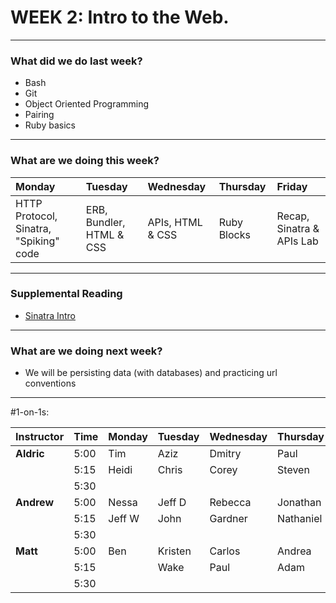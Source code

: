 # WEEK 2: Intro to the Web.
---

### What did we do last week?

- Bash
- Git
- Object Oriented Programming
- Pairing
- Ruby basics

---

### What are we doing this week?

|Monday	|Tuesday|Wednesday	|Thursday	|Friday
|:-----	|:-----	|:-----		|:-----		|:-----
|HTTP Protocol, Sinatra,  "Spiking" code|ERB, Bundler, HTML & CSS|APIs, HTML & CSS|Ruby Blocks|Recap, Sinatra & APIs Lab|


---
### Supplemental Reading

- [Sinatra Intro](http://www.sinatrarb.com/intro.html)

---
### What are we doing next week?

- We will be persisting data (with databases) and practicing url conventions

---

#1-on-1s:

|Instructor	|Time |Monday |Tuesday |Wednesday|Thursday |Friday |
|:---|:----	|:-----	|:----	|:---- |:---- |:----|
|__Aldric__|5:00|Tim|Aziz|Dmitry|Paul| |
| |5:15|Heidi|Chris|Corey|Steven| |
| |5:30|| | | | |
|__Andrew__|5:00|Nessa|Jeff D|Rebecca|Jonathan|
| |5:15|Jeff W|John|Gardner|Nathaniel| |
| |5:30| | | | | |
|__Matt__|5:00|Ben |Kristen|Carlos|Andrea||
| | 5:15||Wake|Paul|Adam| |
| | 5:30| | | | | |

